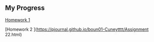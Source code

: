 ## My Progress

[Homework 1 ](https://pjournal.github.io/boun01-Cuneytttt/firstrmd.html)

[Homework 2 ](https://pjournal.github.io/boun01-Cuneytttt/Assignment 22.html)
